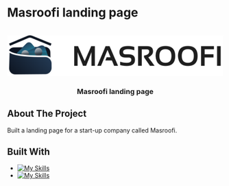 # Masroofi landing page
<!-- PROJECT LOGO -->
<br />
<div align="center">
  
  <a href="https://github.com/4lena/masroofi-landing-page">
    <img src="/Masroofi/assets/img/Msroofi.svg">
  </a>

  <h3 align="center">Masroofi landing page</h3>
</div>

<!-- introduction -->
## About The Project

Built a landing page for a start-up company called Masroofi.
<!-- technology -->
## Built With

* [![My Skills](https://skills.thijs.gg/icons?i=bootstrap,html,css)](https://skills.thijs.gg)
* [![My Skills](https://skills.thijs.gg/icons?i=js,jquery)](https://skills.thijs.gg)
